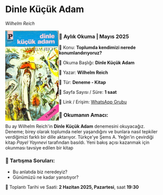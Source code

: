 # Dinle Küçük Adam
_Wilhelm Reich_

<img align="left" width="170" src="img/001.jpg">

### 📖 Aylık Okuma | Mayıs 2025

🔹 Konu: **Toplumda kendimizi nerede konumlandırıyoruz?**

🔹 Okuma Başlığı: **Dinle Küçük Adam**

🔹 Yazar: **Wilhelm Reich**

🔹 Tür: **Deneme - Kitap**

🔹 Sayfa Sayısı / Süre: **1 saat**

🔹 Link / Erişim: [WhatsApp Grubu](https://chat.whatsapp.com/FujPEIaJi0fDMYLS7WfOZn)

### 📌 Okumanın Amacı:

Bu ay Wilhelm Reich'in **Dinle Küçük Adam** denemesini okuyacağız. Deneme; birey olarak toplumda neler yaşandığını ve bunlara nasıl tepkiler verdiğimizi farklı bir dille aktarıyor. Türkçe'ye Şems A. Yeğin'in çevirdiği kitap _Payel Yayınevi_ tarafından basıldı. Yeni bakış açısı kazanmak için okunması tavsiye edilen bir kitap

### 🧭 Tartışma Soruları:

- Bu anlatıda biz neredeyiz?
- Günümüzü ne kadar yansıtıyor?

📅 Toplantı Tarihi ve Saati: **2 Hazitan 2025, Pazartesi**, saat **19:30** 
